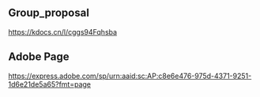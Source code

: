 ## Group_proposal
https://kdocs.cn/l/cggs94Fqhsba

## Adobe Page
https://express.adobe.com/sp/urn:aaid:sc:AP:c8e6e476-975d-4371-9251-1d6e21de5a65?fmt=page